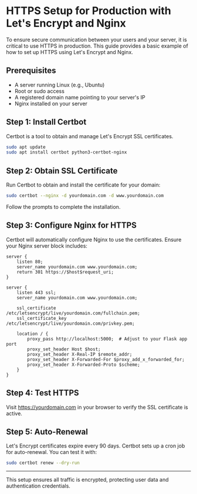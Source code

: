 # HTTPS Setup for Production with Let's Encrypt and Nginx

To ensure secure communication between your users and your server, it is critical to use HTTPS in production. This guide provides a basic example of how to set up HTTPS using Let's Encrypt and Nginx.

## Prerequisites

- A server running Linux (e.g., Ubuntu)
- Root or sudo access
- A registered domain name pointing to your server's IP
- Nginx installed on your server

## Step 1: Install Certbot

Certbot is a tool to obtain and manage Let's Encrypt SSL certificates.

```bash
sudo apt update
sudo apt install certbot python3-certbot-nginx
```

## Step 2: Obtain SSL Certificate

Run Certbot to obtain and install the certificate for your domain:

```bash
sudo certbot --nginx -d yourdomain.com -d www.yourdomain.com
```

Follow the prompts to complete the installation.

## Step 3: Configure Nginx for HTTPS

Certbot will automatically configure Nginx to use the certificates. Ensure your Nginx server block includes:

```nginx
server {
    listen 80;
    server_name yourdomain.com www.yourdomain.com;
    return 301 https://$host$request_uri;
}

server {
    listen 443 ssl;
    server_name yourdomain.com www.yourdomain.com;

    ssl_certificate /etc/letsencrypt/live/yourdomain.com/fullchain.pem;
    ssl_certificate_key /etc/letsencrypt/live/yourdomain.com/privkey.pem;

    location / {
        proxy_pass http://localhost:5000;  # Adjust to your Flask app port
        proxy_set_header Host $host;
        proxy_set_header X-Real-IP $remote_addr;
        proxy_set_header X-Forwarded-For $proxy_add_x_forwarded_for;
        proxy_set_header X-Forwarded-Proto $scheme;
    }
}
```

## Step 4: Test HTTPS

Visit https://yourdomain.com in your browser to verify the SSL certificate is active.

## Step 5: Auto-Renewal

Let's Encrypt certificates expire every 90 days. Certbot sets up a cron job for auto-renewal. You can test it with:

```bash
sudo certbot renew --dry-run
```

---

This setup ensures all traffic is encrypted, protecting user data and authentication credentials.
